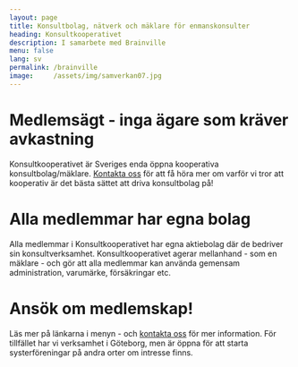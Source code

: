 ```yaml
---
layout: page
title: Konsultbolag, nätverk och mäklare för enmanskonsulter
heading: Konsultkooperativet
description: I samarbete med Brainville
menu: false
lang: sv
permalink: /brainville
image:     /assets/img/samverkan07.jpg
---
```

# Medlemsägt - inga ägare som kräver avkastning
Konsultkooperativet är Sveriges enda öppna kooperativa konsultbolag/mäklare. [Kontakta oss](mailto:konsult@konsult.coop) för att få höra mer om varför vi tror att kooperativ är det bästa sättet att driva konsultbolag på!

# Alla medlemmar har egna bolag
Alla medlemmar i Konsultkooperativet har egna aktiebolag där de bedriver sin konsultverksamhet. Konsultkooperativet agerar mellanhand - som en mäklare - och gör att alla medlemmar kan använda gemensam administration, varumärke, försäkringar etc.

# Ansök om medlemskap!
Läs mer på länkarna i menyn - och [kontakta oss](mailto:konsult@konsult.coop) för mer information. För tillfället har vi verksamhet i Göteborg, men är öppna för att starta systerföreningar på andra orter om intresse finns.
